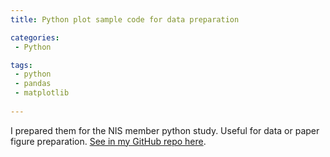 ```yaml
---
title: Python plot sample code for data preparation

categories:
 - Python

tags:
 - python
 - pandas
 - matplotlib
 
---
```


I prepared them for the NIS member python study. Useful for data or paper figure preparation.
[See in my GitHub repo here](https://github.com/oudeng/Python-plot-datapre).
